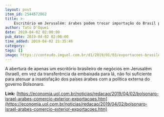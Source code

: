 ```yaml
---
layout: post
item_id: 2544572862
title: >-
    Escritório em Jerusalém: árabes podem trocar importação do Brasil por Índia
author: Tatu D'Oquei
date: 2019-04-02 02:00:00
pub_date: 2019-04-02 02:00:00
time_added: 2019-04-02 21:35:46
category: 
tags: []
image: https://conteudo.imguol.com.br/d1/2019/01/03/exportacoes-brasileiras-de-carne-de-frango-1546546944938_750x421.png
---
```


A abertura de apenas um escritório brasileiro de negócios em Jerusalém (Israel), em vez da transferência da embaixada para lá, não foi suficiente para atenuar a insatisfação dos países árabes com a política externa do governo Bolsonaro.

**Link:** [https://economia.uol.com.br/noticias/redacao/2019/04/02/bolsonaro-israel-arabes-comercio-exterior-exportacoes.htm](https://economia.uol.com.br/noticias/redacao/2019/04/02/bolsonaro-israel-arabes-comercio-exterior-exportacoes.htm)

